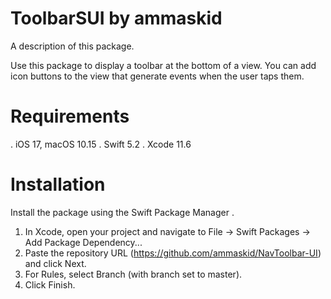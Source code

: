 # ToolbarSUI by ammaskid

A description of this package.

Use this package to display a toolbar at the bottom of a view. You can add icon buttons to the view that generate events when the user taps them.

# Requirements


. iOS 17, macOS 10.15
. Swift 5.2
. Xcode 11.6

# Installation

Install the package using the Swift Package Manager .

1. In Xcode, open your project and navigate to File → Swift Packages → Add Package Dependency...
2. Paste the repository URL (https://github.com/ammaskid/NavToolbar-UI) and click Next.
3. For Rules, select Branch (with branch set to master).
4. Click Finish.



